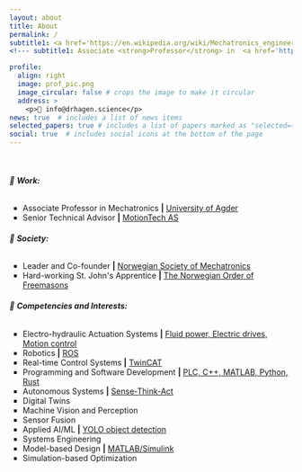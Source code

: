 ```yaml
---
layout: about
title: About
permalink: /
subtitle1: <a href='https://en.wikipedia.org/wiki/Mechatronics_engineering'>Mechatronics Wizard</a> | <strong>Ph.D.</strong>
<!--- subtitle1: Associate <strong>Professor</strong> in  <a href='https://en.wikipedia.org/wiki/Mechatronics_engineering'>Mechatronics</a> at the <a href='https://www.uia.no/en'>University of Agder</a> -->

profile:
  align: right
  image: prof_pic.png
  image_circular: false # crops the image to make it circular
  address: >
    <p>📧 info@drhagen.science</p>
news: true  # includes a list of news items
selected_papers: true # includes a list of papers marked as "selected={true}"
social: true  # includes social icons at the bottom of the page
---
```

<br>
<h6>💼 <strong>Work:</strong></h6>
<ul style="list-style-type: square;">
  <li>Associate Professor in Mechatronics <strong>|</strong> <a href='https://www.uia.no/kk/profil/danielh'>University of Agder</a></li>
  <li>Senior Technical Advisor <strong>|</strong> <a href='https://motiontech.no'>MotionTech AS</a></li>
</ul>
<h6>🍻 <strong>Society:</strong></h6>
<ul style="list-style-type: square;">
  <li>Leader and Co-founder <strong>|</strong> <a href='https://nsom.no'>Norwegian Society of Mechatronics</a></li>
  <li>Hard-working St. John's Apprentice <strong>|</strong> <a href='https://frimurer.no'>The Norwegian Order of Freemasons</a></li>
</ul>
<h6>🎒 <strong>Competencies and Interests:</strong></h6>
<ul style="list-style-type: square;">
  <li>Electro-hydraulic Actuation Systems <strong>|</strong> <a href='https://www.ros.org/'>Fluid power, Electric drives, Motion control</a></li>
  <li>Robotics <strong>|</strong> <a href='https://www.ros.org/'>ROS</a></li>
  <li>Real-time Control Systems <strong>|</strong>  <a href='https://www.beckhoff.com/en-en/products/automation/twincat/'> TwinCAT</a></li>
  <li>Programming and Software Development <strong>|</strong> <a href='https://www.ros.org/'>PLC, C++, MATLAB, Python, Rust</a></li>
  <li>Autonomous Systems <strong>|</strong> <a href='https://www.uia.no/en'>Sense-Think-Act</a></li>
  <li>Digital Twins</li>
  <li>Machine Vision and Perception</li>
  <li>Sensor Fusion</li>
  <li>Applied AI/ML <strong>|</strong>  <a href='https://www.uia.no/en'>YOLO object detection</a></li>      
  <li>Systems Engineering</li>               
  <li>Model-based Design <strong>|</strong>  <a href='https://www.uia.no/en'>MATLAB/Simulink</a></li>
  <li>Simulation-based Optimization</li>
</ul> 

<!--- Daniel is a curious, ambitious, conscientious multidisciplinary engineer and a reserve officer with a passion for Mechatronics, innovation, R&D, and team leadership. After completing compulsory military service, he has gained relevant leadership experience through his career and courses in the Norwegian Armed Forces. Daniel graduated with a Master’s degree in 2014 based on his trade certificate and successfully defended his Ph.D. degree in 2020. 

Before starting on a joint Ph.D. education in 2016, he worked for two years with offshore drilling equipment control systems throughout the world, both in test and commissioning phases and during operation. Between 2020 and 2022, before starting working full-time as an Associate Professor in Mechatronics, he worked as a senior R&D engineer responsible for the control systems of marine lifting and handling equipment such as 3D compensated knuckle-boom cranes. -->


<!--- Write your biography here. Tell the world about yourself. Link to your favorite [subreddit](http://reddit.com). You can put a picture in, too. The code is already in, just name your picture `prof_pic.jpg` and put it in the `img/` folder.

Put your address / P.O. box / other info right below your picture. You can also disable any these elements by editing `profile` property of the YAML header of your `_pages/about.md`. Edit `_bibliography/papers.bib` and Jekyll will render your [publications page](/al-folio/publications/) automatically.

Link to your social media connections, too. This theme is set up to use [Font Awesome icons](http://fortawesome.github.io/Font-Awesome/) and [Academicons](https://jpswalsh.github.io/academicons/), like the ones below. Add your Facebook, Twitter, LinkedIn, Google Scholar, or just disable all of them. -->

<br>
